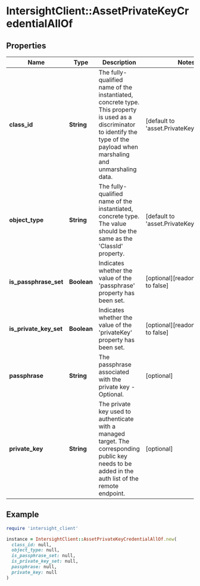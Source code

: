 # IntersightClient::AssetPrivateKeyCredentialAllOf

## Properties

| Name | Type | Description | Notes |
| ---- | ---- | ----------- | ----- |
| **class_id** | **String** | The fully-qualified name of the instantiated, concrete type. This property is used as a discriminator to identify the type of the payload when marshaling and unmarshaling data. | [default to &#39;asset.PrivateKeyCredential&#39;] |
| **object_type** | **String** | The fully-qualified name of the instantiated, concrete type. The value should be the same as the &#39;ClassId&#39; property. | [default to &#39;asset.PrivateKeyCredential&#39;] |
| **is_passphrase_set** | **Boolean** | Indicates whether the value of the &#39;passphrase&#39; property has been set. | [optional][readonly][default to false] |
| **is_private_key_set** | **Boolean** | Indicates whether the value of the &#39;privateKey&#39; property has been set. | [optional][readonly][default to false] |
| **passphrase** | **String** | The passphrase associated with the private key - Optional. | [optional] |
| **private_key** | **String** | The private key used to authenticate with a managed target. The corresponding public key needs to be added in the auth list of the remote endpoint. | [optional] |

## Example

```ruby
require 'intersight_client'

instance = IntersightClient::AssetPrivateKeyCredentialAllOf.new(
  class_id: null,
  object_type: null,
  is_passphrase_set: null,
  is_private_key_set: null,
  passphrase: null,
  private_key: null
)
```

